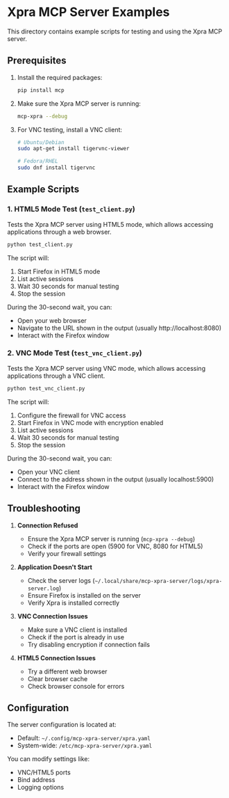 # Xpra MCP Server Examples

This directory contains example scripts for testing and using the Xpra MCP server.

## Prerequisites

1. Install the required packages:
   ```bash
   pip install mcp
   ```

2. Make sure the Xpra MCP server is running:
   ```bash
   mcp-xpra --debug
   ```

3. For VNC testing, install a VNC client:
   ```bash
   # Ubuntu/Debian
   sudo apt-get install tigervnc-viewer

   # Fedora/RHEL
   sudo dnf install tigervnc
   ```

## Example Scripts

### 1. HTML5 Mode Test (`test_client.py`)

Tests the Xpra MCP server using HTML5 mode, which allows accessing applications through a web browser.

```bash
python test_client.py
```

The script will:
1. Start Firefox in HTML5 mode
2. List active sessions
3. Wait 30 seconds for manual testing
4. Stop the session

During the 30-second wait, you can:
- Open your web browser
- Navigate to the URL shown in the output (usually http://localhost:8080)
- Interact with the Firefox window

### 2. VNC Mode Test (`test_vnc_client.py`)

Tests the Xpra MCP server using VNC mode, which allows accessing applications through a VNC client.

```bash
python test_vnc_client.py
```

The script will:
1. Configure the firewall for VNC access
2. Start Firefox in VNC mode with encryption enabled
3. List active sessions
4. Wait 30 seconds for manual testing
5. Stop the session

During the 30-second wait, you can:
- Open your VNC client
- Connect to the address shown in the output (usually localhost:5900)
- Interact with the Firefox window

## Troubleshooting

1. **Connection Refused**
   - Ensure the Xpra MCP server is running (`mcp-xpra --debug`)
   - Check if the ports are open (5900 for VNC, 8080 for HTML5)
   - Verify your firewall settings

2. **Application Doesn't Start**
   - Check the server logs (`~/.local/share/mcp-xpra-server/logs/xpra-server.log`)
   - Ensure Firefox is installed on the server
   - Verify Xpra is installed correctly

3. **VNC Connection Issues**
   - Make sure a VNC client is installed
   - Check if the port is already in use
   - Try disabling encryption if connection fails

4. **HTML5 Connection Issues**
   - Try a different web browser
   - Clear browser cache
   - Check browser console for errors

## Configuration

The server configuration is located at:
- Default: `~/.config/mcp-xpra-server/xpra.yaml`
- System-wide: `/etc/mcp-xpra-server/xpra.yaml`

You can modify settings like:
- VNC/HTML5 ports
- Bind address
- Logging options 